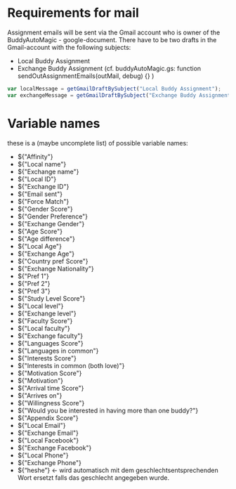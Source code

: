 # Requirements for mail
Assignment emails will be sent via the Gmail account who is owner of the BuddyAutoMagic - google-document.
There have to be two drafts in the Gmail-account with the following subjects:
- Local Buddy Assignment
- Exchange Buddy Assignment
(cf. buddyAutoMagic.gs: function sendOutAssignmentEmails(outMail, debug) {} )
``` javascript
var localMessage = getGmailDraftBySubject("Local Buddy Assignment");
var exchangeMessage = getGmailDraftBySubject("Exchange Buddy Assignment");
```

# Variable names
these is a (maybe uncomplete list) of possible variable names:
- ${"Affinity"}
- ${"Local name"}
- ${"Exchange name"}
- ${"Local ID"}
- ${"Exchange ID"}
- ${"Email sent"}
- ${"Force Match"}
- ${"Gender Score"}
- ${"Gender Preference"}
- ${"Exchange Gender"}
- ${"Age Score"}
- ${"Age difference"}
- ${"Local Age"}
- ${"Exchange Age"}
- ${"Country pref Score"}
- ${"Exchange Nationality"}
- ${"Pref 1"}
- ${"Pref 2"}
- ${"Pref 3"}
- ${"Study Level Score"}
- ${"Local level"}
- ${"Exchange level"}
- ${"Faculty Score"}
- ${"Local faculty"}
- ${"Exchange faculty"}
- ${"Languages Score"}
- ${"Languages in common"}
- ${"Interests Score"}
- ${"Interests in common (both love)"}
- ${"Motivation Score"}
- ${"Motivation"}
- ${"Arrival time Score"}
- ${"Arrives on"}
- ${"Willingness Score"}
- ${"Would you be interested in having more than one buddy?"}
- ${"Appendix Score"}
- ${"Local Email"}
- ${"Exchange Email"}
- ${"Local Facebook"}
- ${"Exchange Facebook"}
- ${"Local Phone"}
- ${"Exchange Phone"}
- ${“heshe”} ← wird automatisch mit dem geschlechtsentsprechenden Wort ersetzt falls das geschlecht angegeben wurde.
